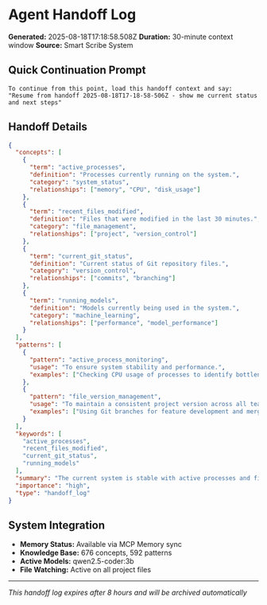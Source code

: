 # Agent Handoff Log

**Generated:** 2025-08-18T17:18:58.508Z
**Duration:** 30-minute context window
**Source:** Smart Scribe System

## Quick Continuation Prompt

```
To continue from this point, load this handoff context and say:
"Resume from handoff 2025-08-18T17-18-58-506Z - show me current status and next steps"
```

## Handoff Details

```json
{
  "concepts": [
    {
      "term": "active_processes",
      "definition": "Processes currently running on the system.",
      "category": "system_status",
      "relationships": ["memory", "CPU", "disk_usage"]
    },
    {
      "term": "recent_files_modified",
      "definition": "Files that were modified in the last 30 minutes.",
      "category": "file_management",
      "relationships": ["project", "version_control"]
    },
    {
      "term": "current_git_status",
      "definition": "Current status of Git repository files.",
      "category": "version_control",
      "relationships": ["commits", "branching"]
    },
    {
      "term": "running_models",
      "definition": "Models currently being used in the system.",
      "category": "machine_learning",
      "relationships": ["performance", "model_performance"]
    }
  ],
  "patterns": [
    {
      "pattern": "active_process_monitoring",
      "usage": "To ensure system stability and performance.",
      "examples": ["Checking CPU usage of processes to identify bottlenecks."]
    },
    {
      "pattern": "file_version_management",
      "usage": "To maintain a consistent project version across all team members.",
      "examples": ["Using Git branches for feature development and merging back into the main branch."]
    }
  ],
  "keywords": [
    "active_processes",
    "recent_files_modified",
    "current_git_status",
    "running_models"
  ],
  "summary": "The current system is stable with active processes and files that were modified recently. Git status indicates a clean repository, and models are being used for machine learning tasks.",
  "importance": "high",
  "type": "handoff_log"
}
```

## System Integration

- **Memory Status:** Available via MCP Memory sync
- **Knowledge Base:** 676 concepts, 592 patterns
- **Active Models:** qwen2.5-coder:3b
- **File Watching:** Active on all project files

---
*This handoff log expires after 8 hours and will be archived automatically*
